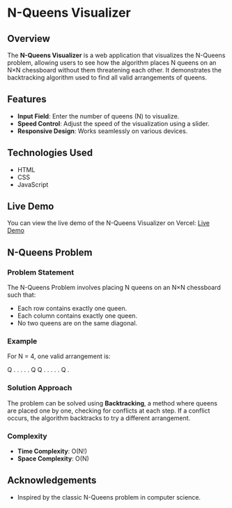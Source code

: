 # N-Queens Visualizer

## Overview

The **N-Queens Visualizer** is a web application that visualizes the N-Queens problem, allowing users to see how the algorithm places N queens on an N×N chessboard without them threatening each other. It demonstrates the backtracking algorithm used to find all valid arrangements of queens.

## Features

- **Input Field**: Enter the number of queens (N) to visualize.
- **Speed Control**: Adjust the speed of the visualization using a slider.
- **Responsive Design**: Works seamlessly on various devices.

## Technologies Used

- HTML
- CSS
- JavaScript

## Live Demo

You can view the live demo of the N-Queens Visualizer on Vercel:
[Live Demo](https://n-queen-visualizer-gules.vercel.app/)

## N-Queens Problem

### Problem Statement

The N-Queens Problem involves placing N queens on an N×N chessboard such that:

- Each row contains exactly one queen.
- Each column contains exactly one queen.
- No two queens are on the same diagonal.

### Example

For N = 4, one valid arrangement is:

Q . . . . . Q Q . . . . . Q .


### Solution Approach

The problem can be solved using **Backtracking**, a method where queens are placed one by one, checking for conflicts at each step. If a conflict occurs, the algorithm backtracks to try a different arrangement.

### Complexity

- **Time Complexity**: O(N!)
- **Space Complexity**: O(N)

## Acknowledgements

- Inspired by the classic N-Queens problem in computer science.

